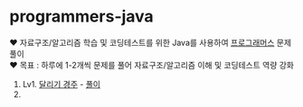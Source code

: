 # programmers-java
♥️ 자료구조/알고리즘 학습 및 코딩테스트를 위한 Java를 사용하여 [프로그래머스](https://programmers.co.kr) 문제 풀이<br/>
♥️ 목표 : 하루에 1-2개씩 문제를 풀어 자료구조/알고리즘 이해 및 코딩테스트 역량 강화

1. Lv1. [달리기 경주](https://school.programmers.co.kr/learn/courses/30/lessons/178871) - [풀이](https://github.com/je-s0n/programmers-java/blob/main/Lv1/달리기경주.java)
2.  

